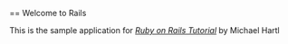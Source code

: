 == Welcome to Rails

This is the sample application for
[*Ruby on Rails Tutorial*](http://railstutorial.org/)
by Michael Hartl
